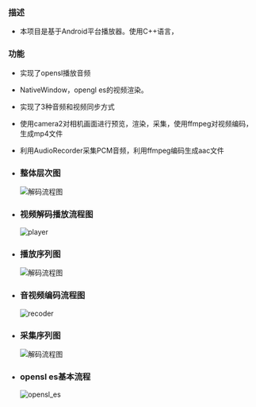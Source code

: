 ### 描述
- 本项目是基于Android平台播放器。使用C++语言，

### 功能
- 实现了opensl播放音频
- NativeWindow，opengl es的视频渲染。
- 实现了3种音频和视频同步方式
- 使用camera2对相机画面进行预览，渲染，采集，使用ffmpeg对视频编码，生成mp4文件
- 利用AudioRecorder采集PCM音频，利用ffmpeg编码生成aac文件


- ### 整体层次图

    ![解码流程图](./doc/整体层次图/entirety.png)


- ### 视频解码播放流程图
     ![player](./doc/编解码流程图/player.png)

- ### 播放序列图

    ![解码流程图](./doc/编解码流程图/decoder.png)


- ### 音视频编码流程图
     ![recoder](./doc/编解码流程图/recoder.png)

- ### 采集序列图

    ![解码流程图](./doc/编解码流程图/encoder.png)


- ### opensl es基本流程

    ![opensl_es](./doc/其他/opensl_es.png)
